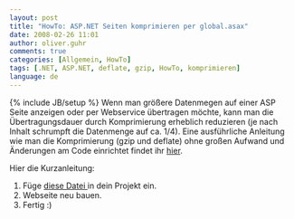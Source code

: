 ```yaml
---
layout: post
title: "HowTo: ASP.NET Seiten komprimieren per global.asax"
date: 2008-02-26 11:01
author: oliver.guhr
comments: true
categories: [Allgemein, HowTo]
tags: [.NET, ASP.NET, deflate, gzip, HowTo, komprimieren]
language: de
---
```

{% include JB/setup %}
Wenn man größere Datenmegen auf einer ASP Seite anzeigen oder per Webservice übertragen möchte, kann man die Übertragungsdauer durch Komprimierung erheblich reduzieren (je nach Inhalt schrumpft die Datenmenge auf ca. 1/4).
Eine ausführliche Anleitung wie man die Komprimierung (gzip und deflate) ohne großen Aufwand und Änderungen am Code einrichtet findet ihr <a href="http://www.stardeveloper.com/articles/display.html?article=2007110401&page=1">hier</a>.

Hier die Kurzanleitung:

1. Füge <a href="{{BASE_PATH}}/assets/wp-images/global.asax">diese Datei </a>in dein Projekt ein.
2. Webseite neu bauen.
3. Fertig :)



